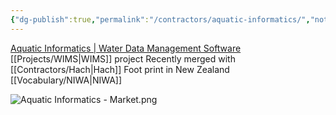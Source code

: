 ```yaml
---
{"dg-publish":true,"permalink":"/contractors/aquatic-informatics/","noteIcon":"","created":"2025-01-02T09:00:57.218-06:00"}
---
```


[Aquatic Informatics | Water Data Management Software](https://aquaticinformatics.com/)
[[Projects/WIMS\|WIMS]] project
Recently merged with [[Contractors/Hach\|Hach]]
Foot print in New Zealand [[Vocabulary/NIWA\|NIWA]]

![Aquatic Informatics - Market.png](/img/user/Secondary/Images/Aquatic%20Informatics%20-%20Market.png)